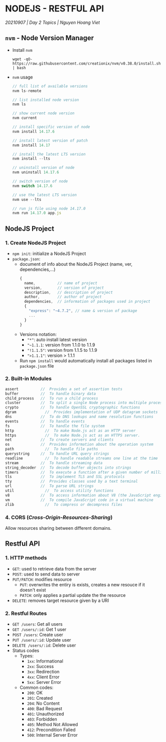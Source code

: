 # **NODEJS - RESTFUL API**
*20210907 | Day 2 Topics | Nguyen Hoang Viet*

## `nvm` - Node Version Manager
* Install `nvm`
  ```shell
  wget -qO- https://raw.githubusercontent.com/creationix/nvm/v0.38.0/install.sh | bash
  ```

* `nvm` usage
  ```js
  // full list of available versions
  nvm ls-remote

  // list installed node version
  nvm ls

  // show current node version
  nvm current

  // install specific version of node
  nvm install 14.17.6

  // install latest version of patch
  nvm install 14.17

  // install the latest LTS version
  nvm install --lts

  // uninstall version of node
  nvm uninstall 14.17.6

  // switch version of node
  nvm switch 14.17.6

  // use the latest LTS version
  nvm use --lts

  // run js file using node 14.17.0
  nvm run 14.17.0 app.js
  ```

## NodeJS Project

### 1. Create NodeJS Project
- `npm init`: initialize a NodeJS Project
- `package.json`:
  - document of info about the NodeJS Project (name, ver, dependencies,...)
    ```js
    {
      name,          // name of project
      version,       // version of project
      description,   // description of project
      author,        // author of project
      dependencies,  // information of packages used in project
      {
        "express": "~4.7.2", // name & version of package
        ...
      }
    }
    ```
  - Versions notation: 
    - `"*"`: auto install latest version
    - `"~1.1.1`: version from 1.1.0 to 1.1.9
    - `"!1.1.5"`: version from 1.1.5 to 1.1.9
    - `">1.1.1"`: version > 1.1.1
  - Run `npm install` would automatically install all packages listed in `package.json` file

### 2. Built-in Modules
```js
assert	        //  Provides a set of assertion tests
buffer	        //  To handle binary data
child_process   //  To run a child process
cluster	        //  To split a single Node process into multiple processes
crypto	        //  To handle OpenSSL cryptographic functions
dgram	          //  Provides implementation of UDP datagram sockets
dns	            //  To do DNS lookups and name resolution functions
events	        //  To handle events
fs	            //  To handle the file system
http	          //  To make Node.js act as an HTTP server
https	          //  To make Node.js act as an HTTPS server.
net	            //  To create servers and clients
os	            //  Provides information about the operation system
path	          //  To handle file paths
querystring	    //  To handle URL query strings
readline	      //  To handle readable streams one line at the time
stream	        //  To handle streaming data
string_decoder	//  To decode buffer objects into strings
timers	        //  To execute a function after a given number of milliseconds
tls	            //  To implement TLS and SSL protocols
tty	            //  Provides classes used by a text terminal
url	            //  To parse URL strings
util	          //  To access utility functions
v8	            //  To access information about V8 (the JavaScript engine)
vm	            //  To compile JavaScript code in a virtual machine
zlib	          //  To compress or decompress files
```

### 4. CORS (*Cross-Origin-Resources-Sharing*)
Allow resources sharing between different domains.

## Restful API
### 1. HTTP methods
  - `GET`: used to retrieve data from the server
  - `POST`: used to send data to server
  - `PUT/PATCH`: modifies resource 
    - `PUT`: overwrites the entiry is exists, creates a new resouce if it doesn't exist
    - `PATCH`: only applies a partial update the the resource
  - `DELETE`: removes target resource given by a URI
### 2. Restful Routes
  - `GET /users`: Get all users
  - `GET /users/:id`: Get 1 user
  - `POST /users`: Create user
  - `PUT /users/:id`: Update user
  - `DELETE /users/:id`: Delete user
- Status codes
  - Types:
    - `1xx`: Informational
    - `2xx`: Success
    - `3xx`: Redirection
    - `4xx`: Client Error
    - `5xx`: Server Error
  - Common codes:
    - `200`: OK
    - `201`: Created
    - `204`: No Content
    - `400`: Bad Request
    - `401`: Unauthorized
    - `403`: Forbidden
    - `405`: Method Not Allowed
    - `412`: Precondition Falied
    - `500`: Internal Server Error